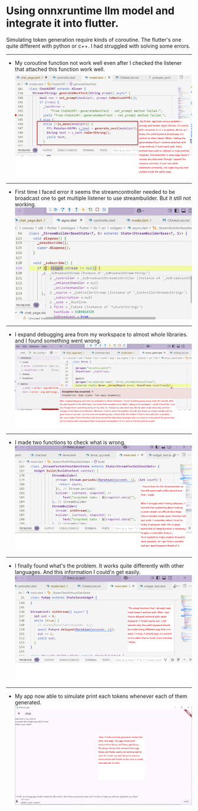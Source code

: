 # Using onnxruntime llm model and integrate it into flutter.
Simulating token generation require kinds of coroutine. The flutter's one quite different with python or c++. I had struggled with solving some errors.

***
* My coroutine function not work well even after I checked the listener that attached this function work well.
![01_2025_feb_001_integrate_to_flutter_not_work_well_coroutine](./images/01_2025_feb_001_integrate_to_flutter_not_work_well_coroutine.png)

***
* First time I faced error it seems the streamcontroller needed to be broadcast one to get multiple listener to use streambuilder. But it still not working.
![02_2025_feb_001_integrate_to_flutter_not_work_well_coroutine_problem1_1](./images/02_2025_feb_001_integrate_to_flutter_not_work_well_coroutine_problem1_1.png)


***
* I expand debugging area from my workspace to almost whole libraries. and I found something went wrong.
![03_2025_feb_001_integrate_to_flutter_not_work_well_coroutine_problem1_2](./images/03_2025_feb_001_integrate_to_flutter_not_work_well_coroutine_problem1_2.png)

***
* I made two functions to check what is wrong.
![04_2025_feb_001_integrate_to_flutter_not_work_well_coroutine_problem1_3](./images/04_2025_feb_001_integrate_to_flutter_not_work_well_coroutine_problem1_3.png)

***
* I finally found what's the problem. It works quite differently with other languages. And this information I could'n get easily.
![05_2025_feb_001_integrate_to_flutter_not_work_well_coroutine_solve1](./images/05_2025_feb_001_integrate_to_flutter_not_work_well_coroutine_solve1.png)

***
* My app now able to simulate print each tokens whenever each of them generated.
![06_2025_feb_001_integrate_to_flutter_not_work_well_coroutine_solve2](./images/06_2025_feb_001_integrate_to_flutter_not_work_well_coroutine_solve2.png)
